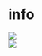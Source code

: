 # info

![](https://github-readme-stats.vercel.app/api?username=rise-z&show_icons=true&theme=dark)
<br />
![](https://github-readme-stats.vercel.app/api/top-langs/?username=rise-z&theme=dark)
